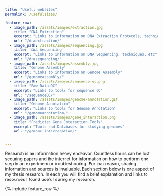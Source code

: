 ```yaml
---
title: "Useful websites"
permalink: /usefulsites/

feature_row:
  - image_path: /assets/images/extraction.jpg
    title: "DNA Extraction"
    excerpt: "Links to information on DNA Extraction Protocols, techniques, etc"
    url: "/dnaextraction/"
  - image_path: /assets/images/sequencing.jpg
    title: "DNA Sequencing"
    excerpt: "Links to information on DNA Sequencing, techniques, etc"
    url: "/dnasequencing/"
  - image_path: /assets/images/assembly.jpg
    title: "Genome Assembly"
    excerpt: "Links to information on Genome Assembly"
    url: "/genomeassembly/"
  - image_path: /assets/images/sequence-qc.png
    title: "Raw Data QC"
    excerpt: "Links to tools for sequence QC"
    url: "/sequenceQC/"
  - image_path: /assets/images/genome-annotation.gif
    title: "Genome Annotation"
    excerpt: "Links to tools for Genome Annotation"
    url: "/genomeannotation/"
  - image_path: /assets/images/gene_interaction.png
    title: "Predicted Gene Interaction Tools"
    excerpt: "Tools and Databases for studying genomes"
    url: "/genome-interrogation/"
    

---
```


Research is an information heavy endeavor. Countless hours can be lost scouring papers and the internet for information on how to perform one step in an experiment or troubleshooting. For that reason, sharing information and sources is invaluable. Each section below is one aspect of my thesis research. In each you will find a brief explanation and links to resources I found useful during my research.  

{% include feature_row %}




